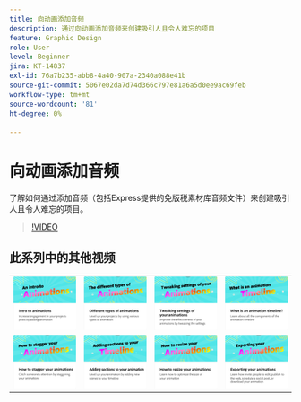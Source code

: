 ```yaml
---
title: 向动画添加音频
description: 通过向动画添加音频来创建吸引人且令人难忘的项目
feature: Graphic Design
role: User
level: Beginner
jira: KT-14837
exl-id: 76a7b235-abb8-4a40-907a-2340a088e41b
source-git-commit: 5067e02da7d74d366c797e81a6a5d0ee9ac69feb
workflow-type: tm+mt
source-wordcount: '81'
ht-degree: 0%

---
```


# 向动画添加音频

了解如何通过添加音频（包括Express提供的免版税素材库音频文件）来创建吸引人且令人难忘的项目。

>[!VIDEO](https://video.tv.adobe.com/v/3426983?quality=12&learn=on&hidetitle=true)

## 此系列中的其他视频

<table style="table-layout:fixed">
<tr>
   <td>
         <a href="intro-animation.md">
            <img alt="动画简介" src="assets/intro-animations.png" />
         </a>
   </td>
  <td>
         <a href="different-types-animation.md">
            <img alt="不同类型的动画" src="assets/different-animations.png" />
         </a>
   </td>
   <td>
         <a href="tweak-animation.md">
            <img alt="调整动画设置" src="assets/tweaking-settings.png" />
         </a>
   </td>
   <td>
         <a href="animation-timeline.md">
            <img alt="什么是动画时间线？" src="assets/what-is-animation-timeline.png" />
         </a>
   </td>
</tr>
<tr>
    <td>
         <a href="stagger-animations.md">
            <img alt="如何错开动画" src="assets/stagger-animations.png" />
         </a>
   </td>
   <td>
         <a href="add-sections-animation.md">
            <img alt="向动画添加部分" src="assets/add-sections.png" />
         </a>
   </td>
   <td>
         <a href="resize-animations.md">
            <img alt="如何调整动画大小" src="assets/resize-animations.png" />
         </a>
   </td>
   <td>
         <a href="export-animations.md">
            <img alt="导出动画" src="assets/exporting-animations.png" />
         </a>
   </td>
</tr>
</table>
